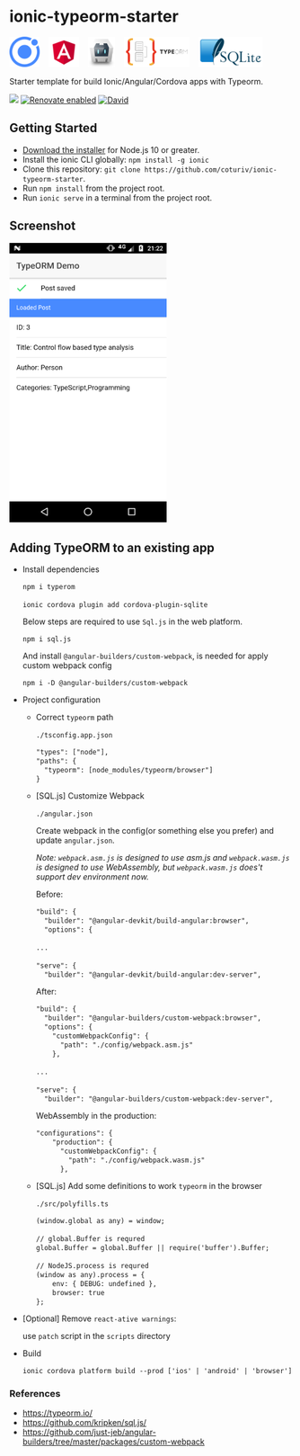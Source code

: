 # ionic-typeorm-starter

<img src="./src/assets/images/ionic.png" height="54"/><img src="./src/assets/images/angular.png" height="54" style="margin-left: 16px"/><img src="./src/assets/images/cordova.png" height="54" style="margin-left: 16px"/><img src="./src/assets/images/typeorm.png" height="54" style="margin-left: 16px"/><img src="./src/assets/images/sqlite.png" height="54" style="margin-left: 16px"/>

Starter template for build Ionic/Angular/Cordova apps with Typeorm.

[![](https://github.com/coturiv/ionic-typeorm-starter/workflows/CI/badge.svg)](https://github.com/coturiv/ionic-typeorm-starter/actions)
[![Renovate enabled](https://img.shields.io/badge/renovate-enabled-yellowgreen.svg)](https://renovatebot.com/)
[![David](https://david-dm.org/coturiv/ionic-typeorm-starter/status.svg)](https://david-dm.org/coturiv/ionic-typeorm-starter)



## Getting Started

- [Download the installer](https://nodejs.org/) for Node.js 10 or greater.
- Install the ionic CLI globally: `npm install -g ionic`
- Clone this repository: `git clone https://github.com/coturiv/ionic-typeorm-starter`.
- Run `npm install` from the project root.
- Run `ionic serve` in a terminal from the project root.


## Screenshot

<img src="./screenshot.png" width="280" />

## Adding TypeORM to an existing app

- Install dependencies

    ```
    npm i typerom

    ionic cordova plugin add cordova-plugin-sqlite
    ```

    Below steps are required to use `Sql.js` in the web platform.

    ```
    npm i sql.js
    ```

    And install `@angular-builders/custom-webpack`, is needed for apply custom webpack config

    ```
    npm i -D @angular-builders/custom-webpack
    ```

- Project configuration 

    - Correct `typeorm` path

        `./tsconfig.app.json`
        ```
        "types": ["node"],
        "paths": {
          "typeorm": [node_modules/typeorm/browser"]
        }
        ```
    - [SQL.js] Customize Webpack

        `./angular.json`

        Create webpack in the config(or something else you prefer) and update `angular.json`.

        _Note: `webpack.asm.js` is designed to use asm.js and `webpack.wasm.js` is designed to use WebAssembly, but `webpack.wasm.js` does't support dev environment now._

        Before:
        ```
        "build": {
          "builder": "@angular-devkit/build-angular:browser",
          "options": {

        ...

        "serve": {
          "builder": "@angular-devkit/build-angular:dev-server",
        
        ```

        After:
        ```
        "build": {
          "builder": "@angular-builders/custom-webpack:browser",
          "options": {
            "customWebpackConfig": {
              "path": "./config/webpack.asm.js"
            },

        ...

        "serve": {
          "builder": "@angular-builders/custom-webpack:dev-server",
        ```

        WebAssembly in the production:
        ```
        "configurations": {
            "production": {
              "customWebpackConfig": {
                "path": "./config/webpack.wasm.js"
              },
        ```

    - [SQL.js] Add some definitions to work `typeorm` in the browser 

        `./src/polyfills.ts`
        ```
        (window.global as any) = window;

        // global.Buffer is requred
        global.Buffer = global.Buffer || require('buffer').Buffer;

        // NodeJS.process is requred
        (window as any).process = {
            env: { DEBUG: undefined },
            browser: true
        };
        ```
- [Optional] Remove `react-ative warnings`:

    use `patch` script in the `scripts` directory

- Build

    ```
    ionic cordova platform build --prod ['ios' | 'android' | 'browser']
    ```

### References

- https://typeorm.io/
- https://github.com/kripken/sql.js/
- https://github.com/just-jeb/angular-builders/tree/master/packages/custom-webpack

